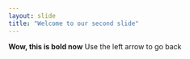 ```yaml
---
layout: slide
title: "Welcome to our second slide"
---
```

**Wow, this is bold now**
Use the left arrow to go back
